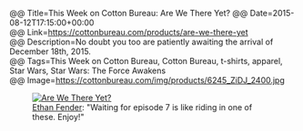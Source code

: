 @@ Title=This Week on Cotton Bureau: Are We There Yet?
@@ Date=2015-08-12T17:15:00+00:00  
@@ Link=https://cottonbureau.com/products/are-we-there-yet  
@@ Description=No doubt you too are patiently awaiting the arrival of December 18th, 2015.  
@@ Tags=This Week on Cotton Bureau, Cotton Bureau, t-shirts, apparel, Star Wars, Star Wars: The Force Awakens  
@@ Image=https://cottonbureau.com/img/products/6245_ZiDJ_2400.jpg  

<figure>
	<a class="nohover" href="https://cottonbureau.com/products/are-we-there-yet">
		<img src="http://d.pr/i/mXBf+" alt="Are We There Yet?" />
	</a>
	<figcaption><a href="http://twitter.com/ethnfndr">Ethan Fender</a>: "Waiting for episode 7 is like riding in one of these. Enjoy!"</figcaption>
</figure>